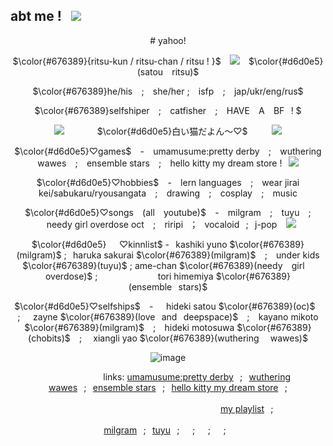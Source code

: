 ## abt me !⠀<img src=https://files.catbox.moe/lneeto.gif>
<div align="center">
  # yahoo! 
  
  $\color{#676389}{ritsu-kun / ritsu-chan / ritsu ! }$⠀ <img src=https://files.catbox.moe/f8z1rn.gif>⠀ $\color{#d6d0e5}(satou⠀ ritsu)$
  
  $\color{#676389}he/his⠀  ;⠀ she/her ; ⠀isfp ⠀; ⠀jap/ukr/eng/rus$

  $\color{#676389}selfshiper⠀ ; ⠀catfisher ⠀;⠀ HAVE ⠀A⠀ BF⠀! $

  <img src=https://files.catbox.moe/oq1tho.gif>⠀⠀ ⠀ ⠀  $\color{#d6d0e5}白い猫だよん～♡$⠀ ⠀⠀ <img src=https://files.catbox.moe/z5ayqw.gif>
  
  $\color{#d6d0e5}♡games$ ⠀-⠀ umamusume:pretty derby⠀ ;⠀ wuthering wawes⠀ ; ⠀ensemble stars⠀ ;⠀ hello kitty my dream store !⠀<img src=https://files.catbox.moe/mcw7n9.gif>
  
  $\color{#d6d0e5}♡hobbies$ ⠀-⠀ lern languages ⠀;⠀ wear jirai kei/sabukaru/ryousangata⠀ ;⠀ drawing ⠀;⠀ cosplay⠀ ; ⠀music 

  $\color{#d6d0e5}♡songs⠀ (all ⠀youtube)$ ⠀- ⠀milgram⠀ ; ⠀tuyu ⠀; ⠀needy girl overdose oct⠀ ; ⠀riripi⠀；⠀vocaloid⠀;⠀j-pop ⠀<img src=https://files.catbox.moe/du7k1m.gif>

  $\color{#d6d0e5}⠀⠀♡kinnlist$ -⠀kashiki yuno $\color{#676389}(milgram)$ ;⠀haruka sakurai $\color{#676389}(milgram)$ ⠀;⠀ under kids $\color{#676389}(tuyu)$  ;  ame-chan $\color{#676389}(needy⠀  girl ⠀ overdose)$ ;⠀⠀⠀⠀⠀⠀⠀⠀⠀
  tori himemiya $\color{#676389}(ensemble⠀stars)$

  $\color{#d6d0e5}♡selfships$ ⠀-⠀⠀hideki satou $\color{#676389}(oc)$⠀ ;⠀⠀zayne $\color{#676389}(love⠀and⠀deepspace)$⠀ ;⠀ kayano mikoto $\color{#676389}(milgram)$ ⠀; ⠀hideki motosuwa $\color{#676389}(chobits)$⠀ ; ⠀
  xiangli yao $\color{#676389}(wuthering ⠀ wawes)$

  ![image](https://files.catbox.moe/448fp8.png)

 ⠀⠀⠀⠀⠀⠀⠀⠀⠀links: [umamusume:pretty derby](https://umamusu.wiki/Main_Page)⠀;⠀[wuthering wawes](https://wutheringwaves.kurogames.com/en/main)⠀;⠀[ensemble stars](https://ensemblestars.com/explore/units?id=sp)⠀;⠀[hello kitty my dream store](https://youtu.be/W5aio_ZGnZs?si=j4QWNnovxqtcZ3kB)⠀; ⠀⠀⠀⠀⠀⠀⠀⠀⠀⠀⠀⠀ ⠀⠀  ⠀⠀⠀⠀⠀⠀⠀⠀⠀ ⠀⠀⠀⠀⠀⠀⠀⠀⠀⠀⠀⠀⠀⠀⠀⠀⠀⠀⠀⠀⠀⠀⠀⠀⠀⠀[my playlist](https://youtube.com/playlist?list=PLblJxRTm4VHHzA_wj1OEmzbfYiMDkXnfE&si=hck46ReWKL0EwFuR)⠀;  ⠀ ⠀⠀⠀⠀⠀⠀⠀⠀⠀⠀⠀⠀⠀⠀ ⠀⠀⠀⠀⠀⠀⠀⠀⠀ ⠀⠀⠀⠀⠀⠀⠀⠀⠀⠀⠀⠀
 [milgram](https://www.youtube.com/@MilgramOfficial)⠀;⠀[tuyu](https://www.youtube.com/@TUYU_official)⠀;⠀[]()⠀;⠀[]()⠀;⠀[]()⠀;⠀[]()

</div>
